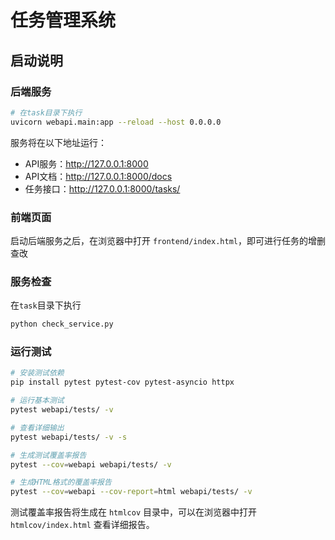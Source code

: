# 任务管理系统

## 启动说明

### 后端服务
```bash
# 在task目录下执行
uvicorn webapi.main:app --reload --host 0.0.0.0
```
服务将在以下地址运行：
- API服务：http://127.0.0.1:8000
- API文档：http://127.0.0.1:8000/docs
- 任务接口：http://127.0.0.1:8000/tasks/

### 前端页面
启动后端服务之后，在浏览器中打开 `frontend/index.html`，即可进行任务的增删查改

### 服务检查
在`task`目录下执行
```bash
python check_service.py
```

### 运行测试
```bash
# 安装测试依赖
pip install pytest pytest-cov pytest-asyncio httpx

# 运行基本测试
pytest webapi/tests/ -v

# 查看详细输出
pytest webapi/tests/ -v -s

# 生成测试覆盖率报告
pytest --cov=webapi webapi/tests/ -v

# 生成HTML格式的覆盖率报告
pytest --cov=webapi --cov-report=html webapi/tests/ -v
```

测试覆盖率报告将生成在 `htmlcov` 目录中，可以在浏览器中打开 `htmlcov/index.html` 查看详细报告。